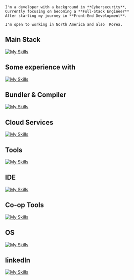 ```
I'm a developer with a background in **Cybersecurity**,
Currently focusing on becoming a **Full-Stack Engineer**
After starting my journey in **Front-End Development**.

I'm open to working in North America and also  Korea.

```

##  Main Stack
[![My Skills](https://skillicons.dev/icons?i=react,nextjs,html,css,js,nodejs,express,mysql)](https://skillicons.dev)

## Some experience with
[![My Skills](https://skillicons.dev/icons?i=haskell,sequelize)](https://skillicons.dev)

##  Bundler & Compiler
[![My Skills](https://skillicons.dev/icons?i=vite,babel)](https://skillicons.dev)

##  Cloud Services
[![My Skills](https://skillicons.dev/icons?i=aws,vercel)](https://skillicons.dev)

##  Tools
[![My Skills](https://skillicons.dev/icons?i=docker,figma,postman,vim)](https://skillicons.dev)

##  IDE
[![My Skills](https://skillicons.dev/icons?i=webstorm,vscode)](https://skillicons.dev)

##  Co-op Tools
[![My Skills](https://skillicons.dev/icons?i=notion,git,github)](https://skillicons.dev)

##  OS
[![My Skills](https://skillicons.dev/icons?i=windows,linux,kali,ubuntu)](https://skillicons.dev)

## linkedIn
[![My Skills](https://skillicons.dev/icons?i=linkedin)](https://www.linkedin.com/in/jaden-choi-16a541227/) 


<!--
**JadenMeister/jadenMeister** is a ✨ _special_ ✨ repository because its `README.md` (this file) appears on your GitHub profile.

Here are some ideas to get you started:

- 🔭 I’m currently working on ...
- 🌱 I’m currently learning ...
- 👯 I’m looking to collaborate on ...
- 🤔 I’m looking for help with ...
- 💬 Ask me about ...
- 📫 How to reach me: ...
- 😄 Pronouns: ...
- ⚡ Fun fact: ...
-->
